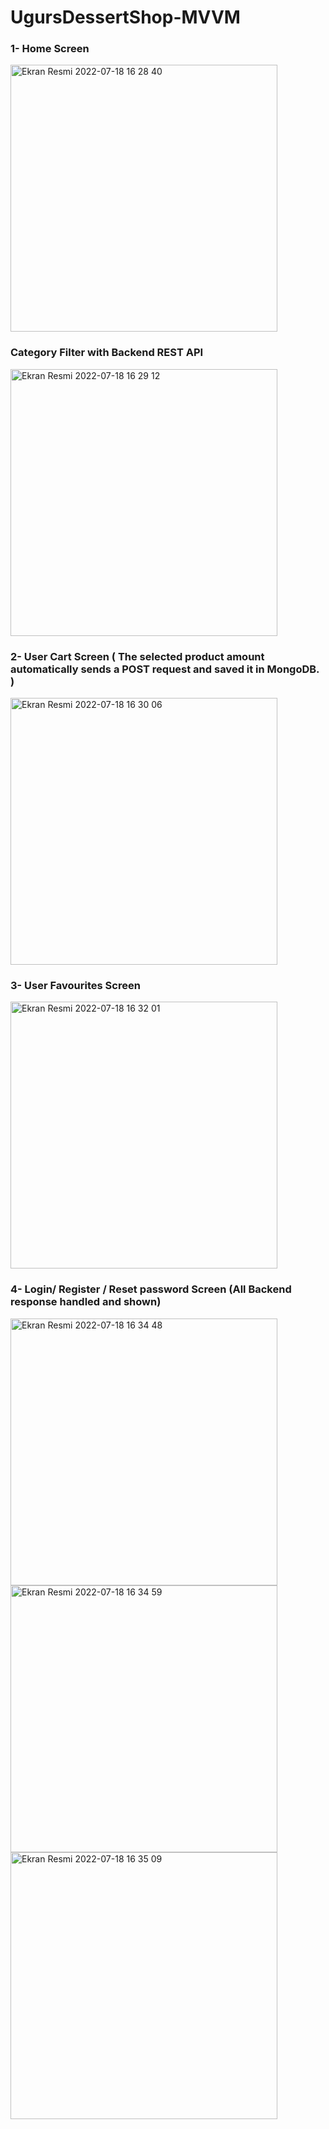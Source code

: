 # UgursDessertShop-MVVM
### 1- Home Screen
<img width="427" alt="Ekran Resmi 2022-07-18 16 28 40" src="https://user-images.githubusercontent.com/13710309/179522014-6cb3efb1-bb02-4b9c-9693-1dd548a08032.png">

### Category Filter with Backend REST API
<img width="427" alt="Ekran Resmi 2022-07-18 16 29 12" src="https://user-images.githubusercontent.com/13710309/179522119-c53f490a-2dd6-459b-bf2c-7354871f82dc.png">


### 2- User Cart Screen ( The selected product amount automatically sends a POST request and saved it in MongoDB. )
<img width="427" alt="Ekran Resmi 2022-07-18 16 30 06" src="https://user-images.githubusercontent.com/13710309/179522293-c535aede-4813-4625-92d2-7143983bfa62.png">


### 3- User Favourites Screen
<img width="427" alt="Ekran Resmi 2022-07-18 16 32 01" src="https://user-images.githubusercontent.com/13710309/179522650-a785de76-1596-4be3-a97a-4b9ba04954d4.png">


### 4- Login/ Register / Reset password Screen (All Backend response handled and shown)
<img width="427" alt="Ekran Resmi 2022-07-18 16 34 48" src="https://user-images.githubusercontent.com/13710309/179523215-dc0fc755-87fe-48f4-89e6-15d446cc9253.png">
<img width="427" alt="Ekran Resmi 2022-07-18 16 34 59" src="https://user-images.githubusercontent.com/13710309/179523245-f173de4e-a394-4fbd-9070-76a6fec53635.png">
<img width="427" alt="Ekran Resmi 2022-07-18 16 35 09" src="https://user-images.githubusercontent.com/13710309/179523270-08c724fc-faf8-4f30-9015-1ef6208b5e62.png">
